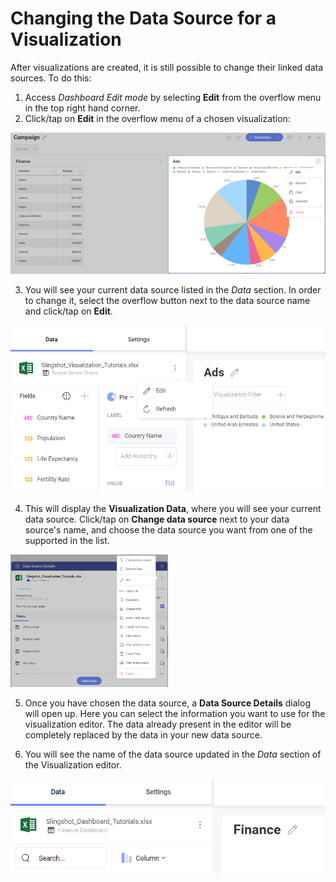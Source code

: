 # Changing the Data Source for a Visualization

After visualizations are created, it is still possible to change their
linked data sources. To do this:

1. Access *Dashboard Edit mode* by selecting **Edit** from the overflow menu in the top right hand corner.
2. Click/tap on **Edit** in the overflow menu of a chosen visualization:
 <img src="images/edit-visualization.png" alt="Select edit mode of a visualization" class="responsive-img"/>

3. You will see your current data source listed in the *Data* section. In order to change it, select the overflow button next to the data source
name and click/tap on **Edit**.
 <img src="images/edit-button-data-source.png" alt="Edit option of current data source" class="responsive-img"/>

4. This will display the **Visualization Data**, where you will see your
current data source. Click/tap on **Change data source** next to your data
source's name, and choose the data source you want from one of the
supported in the list.
 <img src="images/change-data-source-button.png" alt="Current data source swap button" class="responsive-img" width="50%"/>

5. Once you have chosen the data source, a **Data Source Details** dialog will open up. Here you can select the information you want to use for the visualization editor. The data already present in the editor will be completely replaced by the data in your new data source.

6. You will see the name of the data source updated in the *Data* section of the Visualization editor.

<img src="images/new-data-source-visualization-editor.png" alt="Updated data source visualization" class="responsive-img"/>
